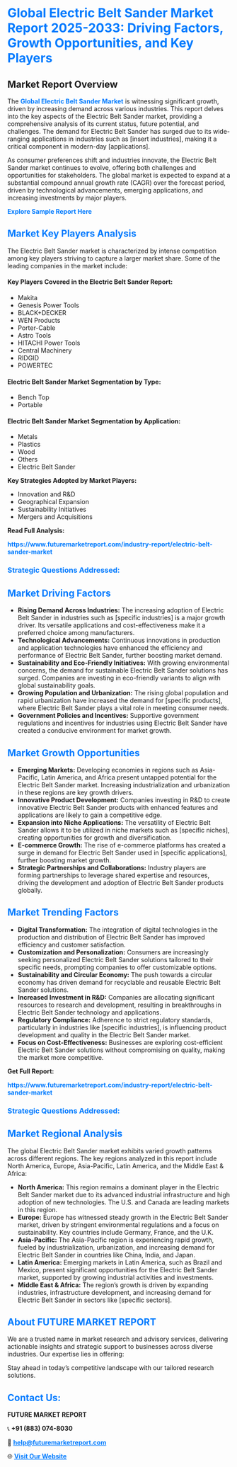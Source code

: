 <h1 style="color: #007BFF;">Global Electric Belt Sander Market Report 2025-2033: Driving Factors, Growth Opportunities, and Key Players</h1>

<section id="overview">
<h2>Market Report Overview</h2>
<p>The <a href="https://www.futuremarketreport.com/industry-report/electric-belt-sander-market" style="color: #007BFF; text-decoration: none;"><strong>Global Electric Belt Sander Market</strong></a> is witnessing significant growth, driven by increasing demand across various industries. This report delves into the key aspects of the Electric Belt Sander market, providing a comprehensive analysis of its current status, future potential, and challenges. The demand for Electric Belt Sander has surged due to its wide-ranging applications in industries such as [insert industries], making it a critical component in modern-day [applications].</p>
<p>As consumer preferences shift and industries innovate, the Electric Belt Sander market continues to evolve, offering both challenges and opportunities for stakeholders. The global market is expected to expand at a substantial compound annual growth rate (CAGR) over the forecast period, driven by technological advancements, emerging applications, and increasing investments by major players.</p>
</section>

<section id="overview">
<p><a href="https://www.futuremarketreport.com/request-sample/reportId=128468" style="color: #007BFF; text-decoration: none;"><strong>Explore Sample Report Here</strong></a></p>
</section>

<section id="key-players">
<h2 style="color: #007BFF;">Market Key Players Analysis</h2>
<p>The Electric Belt Sander market is characterized by intense competition among key players striving to capture a larger market share. Some of the leading companies in the market include:</p>
<h4>Key Players Covered in the Electric Belt Sander Report:</h4>
<ul><li>Makita</li><li>Genesis Power Tools</li><li>BLACK+DECKER</li><li>WEN Products</li><li>Porter-Cable</li><li>Astro Tools</li><li>HITACHI Power Tools</li><li>Central Machinery</li><li>RIDGID</li><li>POWERTEC</li></ul>
<h4>Electric Belt Sander Market Segmentation by Type:</h4>
<ul><li>Bench Top</li><li>Portable</li></ul>

<h4>Electric Belt Sander Market Segmentation by Application:</h4>
<ul><li>Metals</li><li>Plastics</li><li>Wood</li><li>Others</li><li>Electric Belt Sander</li></ul>
<p><strong>Key Strategies Adopted by Market Players:</strong></p>
<ul>
<li>Innovation and R&D</li>
<li>Geographical Expansion</li>
<li>Sustainability Initiatives</li>
<li>Mergers and Acquisitions</li>
</ul>
</section>

<section>
<p><strong>Read Full Analysis: </strong></p><a href="https://www.futuremarketreport.com/industry-report/electric-belt-sander-market" style="color: #007BFF; text-decoration: none;"><strong>https://www.futuremarketreport.com/industry-report/electric-belt-sander-market</strong></a>
<h3 style="color: #007BFF;">Strategic Questions Addressed:</h3>
</section>

<section id="driving-factors">
<h2 style="color: #007BFF;">Market Driving Factors</h2>
<ul>
<li><strong>Rising Demand Across Industries:</strong> The increasing adoption of Electric Belt Sander in industries such as [specific industries] is a major growth driver. Its versatile applications and cost-effectiveness make it a preferred choice among manufacturers.</li>
<li><strong>Technological Advancements:</strong> Continuous innovations in production and application technologies have enhanced the efficiency and performance of Electric Belt Sander, further boosting market demand.</li>
<li><strong>Sustainability and Eco-Friendly Initiatives:</strong> With growing environmental concerns, the demand for sustainable Electric Belt Sander solutions has surged. Companies are investing in eco-friendly variants to align with global sustainability goals.</li>
<li><strong>Growing Population and Urbanization:</strong> The rising global population and rapid urbanization have increased the demand for [specific products], where Electric Belt Sander plays a vital role in meeting consumer needs.</li>
<li><strong>Government Policies and Incentives:</strong> Supportive government regulations and incentives for industries using Electric Belt Sander have created a conducive environment for market growth.</li>
</ul>
</section>

<section id="growth-opportunities">
<h2 style="color: #007BFF;">Market Growth Opportunities</h2>
<ul>
<li><strong>Emerging Markets:</strong> Developing economies in regions such as Asia-Pacific, Latin America, and Africa present untapped potential for the Electric Belt Sander market. Increasing industrialization and urbanization in these regions are key growth drivers.</li>
<li><strong>Innovative Product Development:</strong> Companies investing in R&D to create innovative Electric Belt Sander products with enhanced features and applications are likely to gain a competitive edge.</li>
<li><strong>Expansion into Niche Applications:</strong> The versatility of Electric Belt Sander allows it to be utilized in niche markets such as [specific niches], creating opportunities for growth and diversification.</li>
<li><strong>E-commerce Growth:</strong> The rise of e-commerce platforms has created a surge in demand for Electric Belt Sander used in [specific applications], further boosting market growth.</li>
<li><strong>Strategic Partnerships and Collaborations:</strong> Industry players are forming partnerships to leverage shared expertise and resources, driving the development and adoption of Electric Belt Sander products globally.</li>
</ul>
</section>

<section id="trending-factors">
<h2 style="color: #007BFF;">Market Trending Factors</h2>
<ul>
<li><strong>Digital Transformation:</strong> The integration of digital technologies in the production and distribution of Electric Belt Sander has improved efficiency and customer satisfaction.</li>
<li><strong>Customization and Personalization:</strong> Consumers are increasingly seeking personalized Electric Belt Sander solutions tailored to their specific needs, prompting companies to offer customizable options.</li>
<li><strong>Sustainability and Circular Economy:</strong> The push towards a circular economy has driven demand for recyclable and reusable Electric Belt Sander solutions.</li>
<li><strong>Increased Investment in R&D:</strong> Companies are allocating significant resources to research and development, resulting in breakthroughs in Electric Belt Sander technology and applications.</li>
<li><strong>Regulatory Compliance:</strong> Adherence to strict regulatory standards, particularly in industries like [specific industries], is influencing product development and quality in the Electric Belt Sander market.</li>
<li><strong>Focus on Cost-Effectiveness:</strong> Businesses are exploring cost-efficient Electric Belt Sander solutions without compromising on quality, making the market more competitive.</li>
</ul>
</section>

<section>
<p><strong>Get Full Report: </strong></p><a href="https://www.futuremarketreport.com/industry-report/electric-belt-sander-market" style="color: #007BFF; text-decoration: none;"><strong>https://www.futuremarketreport.com/industry-report/electric-belt-sander-market</strong></a>
<h3 style="color: #007BFF;">Strategic Questions Addressed:</h3>
</section>


<section id="regional-analysis">
<h2 style="color: #007BFF;">Market Regional Analysis</h2>
<p>The global Electric Belt Sander market exhibits varied growth patterns across different regions. The key regions analyzed in this report include North America, Europe, Asia-Pacific, Latin America, and the Middle East & Africa:</p>
<ul>
<li><strong>North America:</strong> This region remains a dominant player in the Electric Belt Sander market due to its advanced industrial infrastructure and high adoption of new technologies. The U.S. and Canada are leading markets in this region.</li>
<li><strong>Europe:</strong> Europe has witnessed steady growth in the Electric Belt Sander market, driven by stringent environmental regulations and a focus on sustainability. Key countries include Germany, France, and the U.K.</li>
<li><strong>Asia-Pacific:</strong> The Asia-Pacific region is experiencing rapid growth, fueled by industrialization, urbanization, and increasing demand for Electric Belt Sander in countries like China, India, and Japan.</li>
<li><strong>Latin America:</strong> Emerging markets in Latin America, such as Brazil and Mexico, present significant opportunities for the Electric Belt Sander market, supported by growing industrial activities and investments.</li>
<li><strong>Middle East & Africa:</strong> The region’s growth is driven by expanding industries, infrastructure development, and increasing demand for Electric Belt Sander in sectors like [specific sectors].</li>
</ul>
</section>

<footer>
<h2 style="color: #007BFF;">About FUTURE MARKET REPORT</h2>
<p>We are a trusted name in market research and advisory services, delivering actionable insights and strategic support to businesses across diverse industries. Our expertise lies in offering:</p>

<p>Stay ahead in today’s competitive landscape with our tailored research solutions.</p>

<h2 style="color: #007BFF;">Contact Us:</h2>
<p><strong>FUTURE MARKET REPORT</strong></p>
<p>📞 <strong>+91 (883) 074-8030</strong></p>
<p>📧 <strong><a href="mailto:help@futuremarketreport.com" style="color: #007BFF;">help@futuremarketreport.com</a></strong></p>
<p>🌐 <strong><a href="https://www.futuremarketreport.com/" style="color: #007BFF;">Visit Our Website</a></strong></p>
</footer>